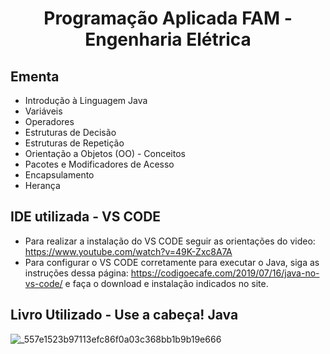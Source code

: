 <h1 align="center">
    Programação Aplicada FAM - Engenharia Elétrica
</h1>

## Ementa
- Introdução à Linguagem Java
- Variáveis
- Operadores
- Estruturas de Decisão
- Estruturas de Repetição
- Orientação a Objetos (OO) - Conceitos
- Pacotes e Modificadores de Acesso
- Encapsulamento
- Herança


## IDE utilizada - VS CODE

- Para realizar a instalação do VS CODE seguir as orientações do video: https://www.youtube.com/watch?v=49K-Zxc8A7A
- Para configurar o VS CODE corretamente para executar o Java, siga as instruções dessa página: https://codigoecafe.com/2019/07/16/java-no-vs-code/ e faça o download e instalação indicados no site.

## Livro Utilizado - Use a cabeça! Java
![_557e1523b97113efc86f0a03c368bb1b9b19e666](https://user-images.githubusercontent.com/70485830/132382077-406d2300-1919-4649-9460-39cda990e8ce.jpg)


